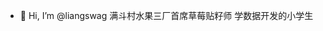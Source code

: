- 👋 Hi, I’m @liangswag
满斗村水果三厂首席草莓贴籽师
学数据开发的小学生
<!---
liangswag/liangswag is a ✨ special ✨ repository because its `README.md` (this file) appears on your GitHub profile.
You can click the Preview link to take a look at your changes.
--->
